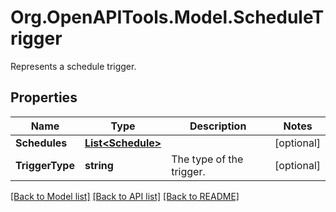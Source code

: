 # Org.OpenAPITools.Model.ScheduleTrigger
Represents a schedule trigger.

## Properties

Name | Type | Description | Notes
------------ | ------------- | ------------- | -------------
**Schedules** | [**List&lt;Schedule&gt;**](Schedule.md) |  | [optional] 
**TriggerType** | **string** | The type of the trigger. | [optional] 

[[Back to Model list]](../README.md#documentation-for-models) [[Back to API list]](../README.md#documentation-for-api-endpoints) [[Back to README]](../README.md)


